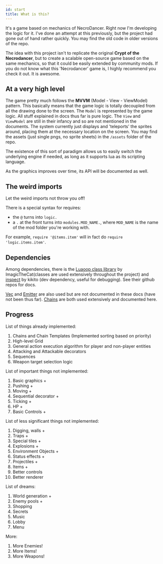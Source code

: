 ```yaml
---
id: start
title: What is this?
---
```


It's a game based on mechanics of NecroDancer. Right now I'm developing the logic for it. I've done an attempt at this previously, but the project had gone out of hand rather quickly. You may find the old code in older versions of the repo.

The idea with this project isn't to replicate the original **Crypt of the Necrodancer**, but to create a scalable open-source game based on the same mechanics, so that it could be easily extended by community mods. If you do not know what this 'Necrodancer' game is, I highly recommend you check it out. It is awesome.

## At a very high level

The game pretty much follows the **MVVM** (Model - View - ViewModel) pattern. This basically means that the game logic is totally decoupled from all the drawing done to the screen. The `Model` is represented by the game logic. All stuff explained in docs thus far is pure logic. The `View` and `ViewModel` are still in their infancy and so are not mentioned in the documents. The system currently just displays and 'teleports' the sprites around, placing them at the necessary location on the screen. You may find the assets (just single pngs, no sprite sheets) in the `/assets` folder of the repo. 

The existence of this sort of paradigm allows us to easily switch the underlying engine if needed, as long as it supports lua as its scripting language.

As the graphics improves over time, its API will be documented as well.

## The weird imports

Let the weird imports not throw you off!

There is a special syntax for requires:
* the `@` turns into `logic.`
* a `.` at the front turns into `modules.MOD_NAME.`, where `MOD_NAME` is the name of the mod folder you're working with.

For example, `require '@items.item'` will in fact do `require 'logic.items.item'`. 

## Dependencies

Among dependencies, there is the [Luaoop class library](https://github.com/ImagicTheCat/Luaoop) by ImagicTheCat(classes are used extensively throughout the project) and [inspect](https://github.com/kikito/inspect.lua) by kikito (dev dependency, useful for debugging). See their github repos for docs.

[Vec](https://github.com/AntonC9018/Dungeon-Hopper/blob/master/lib/vec.lua) and [Emitter](https://github.com/AntonC9018/lua-event-emitter) are also used but are not documented in these docs (have not been thus far). [Chains](https://antonc9018.github.io/Dungeon-Hopper-Docs/docs/chains) are both used extensively and documented here.

## Progress

List of things already implemented:
1. Chains and Chain Templates (Implemented sorting based on priority)
2. High-level Grid
3. General action execution algorithm for player and non-player entities
4. Attacking and Attackable decorators
5. Sequences
6. Weapon target selection logic

List of important things not implemented:
1. Basic graphics +
2. Pushing +
3. Moving +
4. Sequential decorator +
5. Ticking +
6. HP +
6. Basic Controls +

List of less significant things not implemented:
1. Digging, walls +
2. Traps +
3. Special tiles +
4. Explosions + 
5. Environment Objects +
6. Status effects +
7. Projectiles +
8. Items +
10. Better controls
9. Better renderer

List of dreams:
1. World generation +
2. Enemy pools +
3. Shopping
4. Secrets
5. Music
6. Lobby
7. Menu

More:
1. More Enemies!
2. More Items!
3. More Weapons!